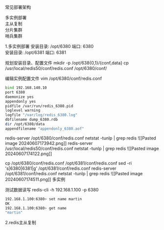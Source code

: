 
常见部署架构

多实例部署  
主从复制  
分片集群  
哨兵集群

1.多实例部署
安装目录: /opt/6380 端口: 6380  
安装目录: /opt/6381 端口: 6381

规划安装目录、配置文件
mkdir -p /opt/638{0,1}/{conf,data}
cp /usr/local/redis50/conf/redis.conf /opt/6380/conf/

编辑实例配置文件
vim /opt/6380/conf/redis.conf 

```bash
bind 192.168.140.10
port 6380
daemonize yes
appendonly yes
pidfile /var/run/redis_6380.pid
loglevel warning
logfile "/var/log/redis_6380.log"
dbfilename dump_6380.rdb
dir /opt/6380/data
appendfilename "appendonly_6380.aof"
```

redis-server /opt/6380/conf/redis.conf 
netstat -tunlp | grep redis
![[Pasted image 20240607173942.png]]
redis-server /usr/local/redis50/conf/redis.conf
netstat -tunlp | grep redis
![[Pasted image 20240607174122.png]]

cp /opt/6380/conf/redis.conf   /opt/6381/conf/redis.conf
sed -ri 's|6380|6381|g' /opt/6381/conf/redis.conf
redis-server /opt/6381/conf/redis.conf 
netstat -tunlp | grep redis
![[Pasted image 20240607174511.png]]
多实例

测试数据读写
redis-cli -h 192.168.1.100 -p 6380
```bash
192.168.1.100:6380> set name martin 
OK 
192.168.1.100:6380> get name 
"martin"
```



2.redis主从复制

